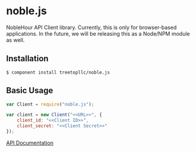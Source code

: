 # noble.js

NobleHour API Client library. Currently, this is only for browser-based
applications. In the future, we will be releasing this as a Node/NPM module
as well.


## Installation

    $ component install treetopllc/noble.js


## Basic Usage

```javascript
var Client = require("noble.js");

var client = new Client("<<URL>>", {
    client_id: "<<Client ID>>",
    client_secret: "<<Client Secret>>"
});
```

[API Documentation](docs/)
